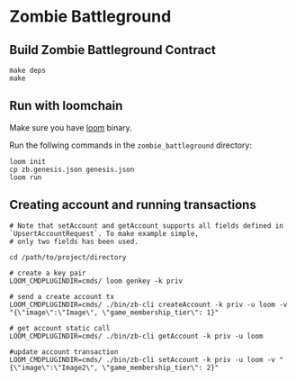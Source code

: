 # Zombie Battleground

## Build Zombie Battleground Contract

```
make deps
make
```


## Run with loomchain

Make sure you have [loom](github.com/loomnetwork/loomchain) binary.

Run the follwing commands in the `zombie_battleground` directory:
```
loom init
cp zb.genesis.json genesis.json
loom run
```

## Creating account and running transactions

```
# Note that setAccount and getAccount supports all fields defined in `UpsertAccountRequest`. To make example simple,
# only two fields has been used.

cd /path/to/project/directory

# create a key pair
LOOM_CMDPLUGINDIR=cmds/ loom genkey -k priv

# send a create account tx
LOOM_CMDPLUGINDIR=cmds/ ./bin/zb-cli createAccount -k priv -u loom -v "{\"image\":\"Image\", \"game_membership_tier\": 1}"

# get account static call
LOOM_CMDPLUGINDIR=cmds/ ./bin/zb-cli getAccount -k priv -u loom

#update account transaction
LOOM_CMDPLUGINDIR=cmds/ ./bin/zb-cli setAccount -k priv -u loom -v "{\"image\":\"Image2\", \"game_membership_tier\": 2}"
```

